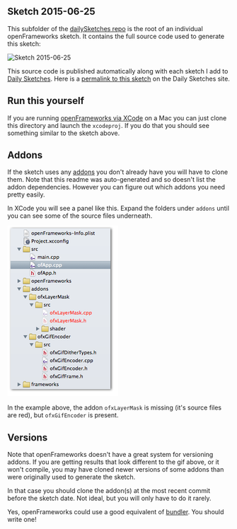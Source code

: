 Sketch 2015-06-25
--
This subfolder of the [dailySketches repo](https://github.com/dailysketches/dailySketches) is the root of an individual openFrameworks sketch. It contains the full source code used to generate this sketch:

![Sketch 2015-06-25](https://github.com/dailysketches/assets-2015-07pre/blob/master/openFrameworks/2015-06-25.gif?raw=true)

This source code is published automatically along with each sketch I add to [Daily Sketches](http://dailysketches.github.io). Here is a [permalink to this sketch](http://dailysketches.github.io/sketch-25-06-2015/) on the Daily Sketches site.

Run this yourself
--
If you are running [openFrameworks via XCode](http://openframeworks.cc/download/) on a Mac you can just clone this directory and launch the `xcodeproj`. If you do that you should see something similar to the sketch above.

Addons
--
If the sketch uses any [addons](http://www.ofxaddons.com/unsorted) you don't already have you will have to clone them. Note that this readme was auto-generated and so doesn't list the addon dependencies. However you can figure out which addons you need pretty easily.

In XCode you will see a panel like this. Expand the folders under `addons` until you can see some of the source files underneath.

![How to find missing addon dependencies](https://github.com/dailysketches/dailySketches/blob/master/images/dependencies.png?raw=true)

In the example above, the addon `ofxLayerMask` is missing (it's source files are red), but `ofxGifEncoder` is present.

Versions
--
Note that openFrameworks doesn't have a great system for versioning addons. If you are getting results that look different to the gif above, or it won't compile, you may have cloned newer versions of some addons than were originally used to generate the sketch.

In that case you should clone the addon(s) at the most recent commit before the sketch date. Not ideal, but you will only have to do it rarely.

Yes, openFrameworks could use a good equivalent of [bundler](http://bundler.io/). You should write one!
